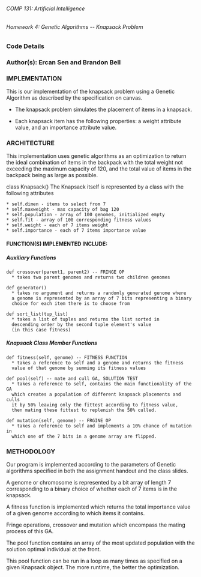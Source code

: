 ###### COMP 131: Artificial Intelligence
###### Homework 4: Genetic Algorithms -- Knapsack Problem

### Code Details

### Author(s): Ercan Sen and Brandon Bell

### IMPLEMENTATION
  This is our implementation of the knapsack problem using a Genetic Algorithm
  as described by the specification on canvas.

  * The knapsack problem simulates the placement of items in a knapsack.

  * Each knapsack item has the following properties: a weight attribute value,
    and an importance attribute value.

### ARCHITECTURE
  This implementation uses genetic algorithms as an optimization to return the
  ideal combination of items in the backpack with
  the total weight not exceeding the maximum capacity of 120, and the total
  value of items in the backpack being as large as possible.

  class Knapsack()
  The Knapsack itself is represented by a class with the following attributes

    * self.dimen - items to select from 7
    * self.maxweight - max capacity of bag 120
    * self.population - array of 100 genomes, initialized empty
    * self.fit - array of 100 corresponding fitness values
    * self.weight - each of 7 items weight
    * self.importance - each of 7 items importance value

#### FUNCTION(S) IMPLEMENTED INCLUDE:

  ##### Auxiliary Functions

    def crossover(parent1, parent2) -- FRINGE OP
      * takes two parent genomes and returns two children genomes

    def generator()
      * takes no argument and returns a randomly generated genome where
      a genome is represented by an array of 7 bits representing a binary
      choice for each item there is to choose from

    def sort_list(tup_list)
      * takes a list of tuples and returns the list sorted in
      descending order by the second tuple element's value
      (in this case fitness)

  ##### Knapsack Class Member Functions

    def fitness(self, genome) -- FITNESS FUNCTION
      * takes a reference to self and a genome and returns the fitness
      value of that genome by summing its fitness values

    def pool(self) -- mate and cull GA, SOLUTION TEST
      * takes a reference to self, contains the main functionality of the GA
      which creates a population of different knapsack placements and culls
      it by 50% leaving only the fittest according to fitness value,
      then mating these fittest to replenish the 50% culled.

    def mutation(self, genome) -- FRGINE OP
      * takes a reference to self and implements a 10% chance of mutation in
      which one of the 7 bits in a genome array are flipped.

### METHODOLOGY

  Our program is implemented according to the parameters of Genetic algorithms
  specified in both the assignment handout and the class slides.

  A genome or chromosome is represented by a bit array of length 7
  corresponding to a binary choice of whether each of 7 items is in the
  knapsack.

  A fitness function is implemented which returns the total importance value
  of a given genome according to which items it contains.

  Fringe operations, crossover and mutation which encompass the mating process
  of this GA.

  The pool function contains an array of the most updated population with
  the solution optimal individual at the front.

  This pool function can be run in a loop as many times as specified on a
  given Knapsack object. The more runtime, the better the optimization.

